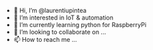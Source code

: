 - 👋 Hi, I’m @laurentiupintea
- 👀 I’m interested in IoT & automation
- 🌱 I’m currently learning python for RaspberryPi 
- 💞️ I’m looking to collaborate on ...
- 📫 How to reach me ...

<!---
laurentiupintea/laurentiupintea is a ✨ special ✨ repository because its `README.md` (this file) appears on your GitHub profile.
You can click the Preview link to take a look at your changes.
--->

